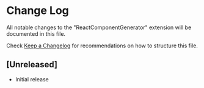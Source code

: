 # Change Log

All notable changes to the "ReactComponentGenerator" extension will be documented in this file.

Check [Keep a Changelog](http://keepachangelog.com/) for recommendations on how to structure this file.

## [Unreleased]

- Initial release